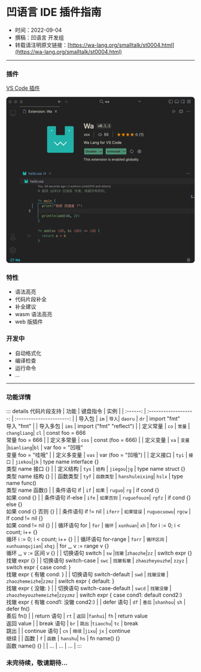 # 凹语言 IDE 插件指南

- 时间：2022-09-04
- 撰稿：凹语言 开发组
- 转载请注明原文链接：[https://wa-lang.org/smalltalk/st0004.html](https://wa-lang.org/smalltalk/st0004.html)

---

### 插件

[VS Code 插件](https://marketplace.visualstudio.com/items?itemName=xxxDeveloper.vscode-wa)

![](/st0004.png)

### 特性

 - 语法高亮
 - 代码片段补全
 - 补全建议
 - wasm 语法高亮
 - web 版插件

### 开发中
- 自动格式化
- 编译检查
- 运行命令
- ...

---

### 功能详情

::: details 代码片段支持
|   功能   | 键盘指令  |           实例           |
| :------: | :-------------------: | :----------------------: |
|  导入包  | `im` \| `导入`\| `daoru` \| `dr` |       import "fmt" <br />导入 "fmt"       |
| 导入多包 |         `ims`         | import ("fmt" "reflect") |
| 定义常量 |  `co` \| `常量` \| `changliang`\| `cl`  | const foo = 666<br />常量 foo = 666 |
| 定义多常量 | `cos` | const (foo = 666) |
| 定义变量 | `va` \| `变量` \|`bianliang`\|`bl` | var foo = "凹哦"<br />变量 foo = "哇哦" |
| 定义多变量 | `vas` | var (foo = "凹哦") |
| 定义接口 | `tyi` \| `接口` \| `jiekou`\|`jk` | type name interface {}<br />类型 name 接口 {} |
| 定义结构 | `tys` \| `结构` \| `jiegou`\|`jg` | type name struct {}<br />类型 name 结构 {} |
| 函数类型 | `tyf` \| `函数类型` \| `hanshuleixing`\| `hslx` | type name func()<br />类型 name 函数() |
| 条件语句 if | `if` \| `如果` \| `ruguo`\| `rg` | if cond {}<br />如果 cond {} |
| 条件语句 if-else | `ife` \| `如果否则` \| `ruguofouze`\| `rgfz` | if cond {} else {}<br />如果 cond {} 否则 {} |
| 条件语句 if != nil | `iferr` \| `如果错误` \| `ruguocuowu`\| `rgcw` | If cond != nil {}<br />如果 cond != nil {} |
| 循环语句 for | `for` \| `循环` \| `xunhuan`\| `xh` | for i := 0; i < count; i++ {}<br />循环 i := 0; i < count; i++ {} |
| 循环语句 for-range | `forr` \| `循环区间` \| `xunhuanqujian`\| `xhqj` | for _, v := range v {}<br />循环 _, v := 区间 v {} |
| 切换语句 switch | `sw` \|`找辙` \|`zhaozhe`\|`zz` | switch expr {}<br />找辙 expr {} |
| 切换语句 switch-case | `swc` \| `找辙有辙` \| `zhaozheyouzhe`\| `zzyz` | switch expr { case cond: }<br />找辙 expr { 有辙 cond: } |
| 切换语句 switch-default | `swd` \| `找辙没辙` \| `zhaozhemeizhe`\|`zzmz` | switch expr { default: }<br />找辙 expr { 没辙: } |
| 切换语句 switch-case-default | `swcd` \| `找辙没辙` \| `zhaozheyouzhemeizhe`\|`zzyzmz` | switch expr { case cond1: default cond2:}<br />找辙 expr { 有辙 cond1: 没辙 cond2:} |
| defer 语句 | `df` \| `善后` \|`shanhou`\| `sh` | defer fn()<br />善后 fn() |
| return 语句 | `rt` \| `返回` \|`fanhui`\| `fh` | return value<br />返回 value |
| break 语句 | `br` \| `跳出` \|`tiaochu`\| `tc` | break<br />跳出 |
| continue 语句 | `cn` \| `继续` \|`jixu`\| `jx` | continue<br />继续 |
| 函数 | `f` \| `函数` \| `hanshu`\| `hs` | fn name()  {}<br />函数 name()  {} |
| ... | ... | ... |
:::

### 未完待续，敬请期待...
